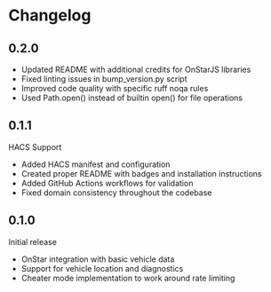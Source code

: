 # Changelog

## 0.2.0

- Updated README with additional credits for OnStarJS libraries
- Fixed linting issues in bump_version.py script
- Improved code quality with specific ruff noqa rules
- Used Path.open() instead of builtin open() for file operations

## 0.1.1

HACS Support

- Added HACS manifest and configuration
- Created proper README with badges and installation instructions
- Added GitHub Actions workflows for validation
- Fixed domain consistency throughout the codebase

## 0.1.0

Initial release

- OnStar integration with basic vehicle data
- Support for vehicle location and diagnostics
- Cheater mode implementation to work around rate limiting